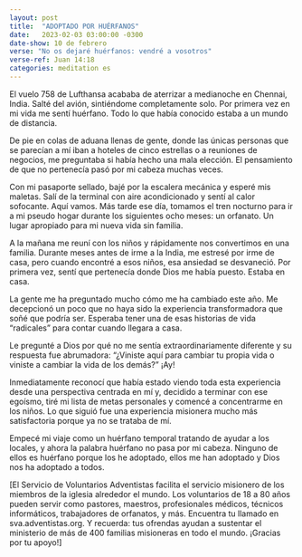```yaml
---
layout: post
title:  "ADOPTADO POR HUÉRFANOS"
date:   2023-02-03 03:00:00 -0300
date-show: 10 de febrero
verse: "No os dejaré huérfanos: vendré a vosotros"
verse-ref: Juan 14:18
categories: meditation es
---
```


El vuelo 758 de Lufthansa acababa de aterrizar a medianoche en Chennai, India. Salté del avión, sintiéndome completamente solo. Por primera vez en mi vida me sentí huérfano. Todo lo que había conocido estaba a un mundo de distancia.

De pie en colas de aduana llenas de gente, donde las únicas personas que se parecían a mí iban a hoteles de cinco estrellas o a reuniones de negocios, me preguntaba si había hecho una mala elección. El pensamiento de que no pertenecía pasó por mi cabeza muchas veces.

Con mi pasaporte sellado, bajé por la escalera mecánica y esperé mis maletas. Salí de la terminal con aire acondicionado y sentí al calor sofocante. Aquí vamos. Más tarde ese día, tomamos el tren nocturno para ir a mi pseudo hogar durante los siguientes ocho meses: un orfanato. Un lugar apropiado para mi nueva vida sin familia.

A la mañana me reuní con los niños y rápidamente nos convertimos en una familia. Durante meses antes de irme a la India, me estresé por irme de casa, pero cuando encontré a esos niños, esa ansiedad se desvaneció. Por primera vez, sentí que pertenecía donde Dios me había puesto. Estaba en casa.

La gente me ha preguntado mucho cómo me ha cambiado este año. Me decepcionó un poco que no haya sido la experiencia transformadora que soñé que podría ser. Esperaba tener una de esas historias de vida “radicales” para contar cuando llegara a casa.

Le pregunté a Dios por qué no me sentía extraordinariamente diferente y su respuesta fue abrumadora: “¿Viniste aquí para cambiar tu propia vida o viniste a cambiar la vida de los demás?” ¡Ay!

Inmediatamente reconocí que había estado viendo toda esta experiencia desde una perspectiva centrada en mí y, decidido a terminar con ese egoísmo, tiré mi lista de metas personales y comencé a concentrarme en los niños. Lo que siguió fue una experiencia misionera mucho más satisfactoria porque ya no se trataba de mí.

Empecé mi viaje como un huérfano temporal tratando de ayudar a los locales, y ahora la palabra huérfano no pasa por mi cabeza. Ninguno de ellos es huérfano porque los he adoptado, ellos me han adoptado y Dios nos ha adoptado a todos.

[El Servicio de Voluntarios Adventistas facilita el servicio misionero de los miembros de la iglesia alrededor el mundo. Los voluntarios de 18 a 80 años pueden servir como pastores, maestros, profesionales médicos, técnicos informáticos, trabajadores de orfanatos, y más. Encuentra tu llamado en sva.adventistas.org. Y recuerda: tus ofrendas ayudan a sustentar el ministerio de más de 400 familias misioneras en todo el mundo. ¡Gracias por tu apoyo!]
